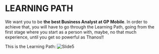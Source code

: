 # LEARNING PATH


We want you to be **the best Business Analyst at GP Mobile**. In order to achieve that, you will have to go through the Learning Path, going from the first stage where you start as a person with, maybe, no that much experience, until you get so powerful as Thanos!!



This is the Learning Path:
![Slide5](https://user-images.githubusercontent.com/47669890/59062292-1b281280-886b-11e9-9c8a-b8dc071df8a5.PNG)


